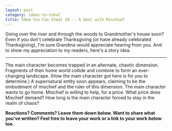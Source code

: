 ```yaml
---
layout: post
category: ideas-to-steal
title: Idea You Can Steal 29 -- A Deal with Mischief
---
```


Going over the river and through the woods to Grandmother's house soon? Even if you don't celebrate Thanksgiving (or have already celebrated Thanksgiving), I'm sure Grandma would appreciate hearing from you. And to show my appreciation to my readers, here's a story idea.

<!--excerpt-->

-----------------------------------

The main character becomes trapped in an alternate, chaotic dimension. Fragments of their home world collide and combine to form an ever-changing landscape. (How the main character got here is for you to determine.) A supernatural entity soon appears, claiming to be the embodiment of mischief and the ruler of this dimension. The main character wants to go home. Mischief is willing to help, for a price. What price does Mischief demand? How long is the main character forced to stay in the realm of chaos?

**Reactions? Comments? Leave them down below. Want to share what you’ve written? Feel free to leave your work or a link to your work below too.**
